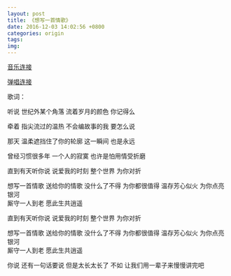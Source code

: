 ```yaml
---
layout: post
title: 《想写一首情歌》 
date: 2016-12-03 14:02:56 +0800
categories: origin
tags:  
img: 
---
```


[音乐连接](https://www.hooktheory.com/hookpad/app/id/313303)

[弹唱连接](http://node.kg.qq.com/play?s=s8NzbNsDcW-ChsJu&g_f=personal)

歌词：

听说 世纪外某个角落 
流着岁月的颜色 你记得么

牵着 指尖流过的温热
不会编故事的我 要怎么说

那天 温柔遮挡住了你的轮廓
这一瞬间 也是永远

曾经习惯很多年 一个人的寂寞 
也许是怕用情受折磨

直到有天听你说 说爱我的时刻
整个世界 为你对折  

想写一首情歌 送给你的情歌 
没什么了不得 为你都很值得
温存芳心似火 为你点亮银河             
厮守一人到老 愿此生共逍遥 

直到有天听你说 说爱我的时刻
整个世界 为你对折

想写一首情歌 送给你的情歌 
没什么了不得 为你都很值得
温存芳心似火 为你点亮银河             
厮守一人到老 愿此生共逍遥

你说 还有一句话要说
但是太长太长了
不如 让我们用一辈子来慢慢讲完吧